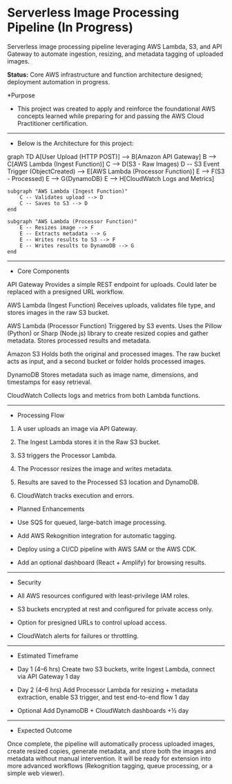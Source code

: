 # Serverless Image Processing Pipeline (In Progress)
Serverless image processing pipeline leveraging AWS Lambda, S3, and API Gateway to automate ingestion, resizing, and metadata tagging of uploaded images.

**Status:** Core AWS infrastructure and function architecture designed; deployment automation in progress.

*Purpose 

- This project was created to apply and reinforce the foundational AWS concepts learned while preparing for and passing the AWS Cloud Practitioner certification.

-----------------------

* Below is the Architecture for this project:

graph TD
    A[User Upload (HTTP POST)] --> B[Amazon API Gateway]
    B --> C[AWS Lambda (Ingest Function)]
    C --> D(S3 - Raw Images)
    D -- S3 Event Trigger (ObjectCreated) --> E[AWS Lambda (Processor Function)]
    E --> F(S3 - Processed)
    E --> G{DynamoDB}
    E --> H[CloudWatch Logs and Metrics]

    subgraph "AWS Lambda (Ingest Function)"
        C -- Validates upload --> D
        C -- Saves to S3 --> D
    end

    subgraph "AWS Lambda (Processor Function)"
        E -- Resizes image --> F
        E -- Extracts metadata --> G
        E -- Writes results to S3 --> F
        E -- Writes results to DynamoDB --> G
    end


------------------------
* Core Components

API Gateway
Provides a simple REST endpoint for uploads. Could later be replaced with a presigned URL workflow.

AWS Lambda (Ingest Function)
Receives uploads, validates file type, and stores images in the raw S3 bucket.

AWS Lambda (Processor Function)
Triggered by S3 events. Uses the Pillow (Python) or Sharp (Node.js) library to create resized copies and gather metadata. Stores processed results and metadata.

Amazon S3
Holds both the original and processed images. The raw bucket acts as input, and a second bucket or folder holds processed images.

DynamoDB
Stores metadata such as image name, dimensions, and timestamps for easy retrieval.

CloudWatch
Collects logs and metrics from both Lambda functions.

------------------------

* Processing Flow

1. A user uploads an image via API Gateway.

2. The Ingest Lambda stores it in the Raw S3 bucket.

3. S3 triggers the Processor Lambda.

4. The Processor resizes the image and writes metadata.

5. Results are saved to the Processed S3 location and DynamoDB.

6. CloudWatch tracks execution and errors.

* Planned Enhancements

- Use SQS for queued, large-batch image processing.

- Add AWS Rekognition integration for automatic tagging.

- Deploy using a CI/CD pipeline with AWS SAM or the AWS CDK.

- Add an optional dashboard (React + Amplify) for browsing results.

---------------------------------

* Security

- All AWS resources configured with least-privilege IAM roles.

- S3 buckets encrypted at rest and configured for private access only.

- Option for presigned URLs to control upload access.

- CloudWatch alerts for failures or throttling.

----------------------------------

* Estimated Timeframe

- Day 1 (4–6 hrs)	Create two S3 buckets, write Ingest Lambda, connect via API Gateway	1 day

- Day 2 (4–6 hrs)	Add Processor Lambda for resizing + metadata extraction, enable S3 trigger, and test end-to-end flow	1 day

- Optional	Add DynamoDB + CloudWatch dashboards	+½ day

-----------------------------------

* Expected Outcome

Once complete, the pipeline will automatically process uploaded images, create resized copies, generate metadata, and store both the images and metadata without manual intervention. It will be ready for extension into more advanced workflows (Rekognition tagging, queue processing, or a simple web viewer).
